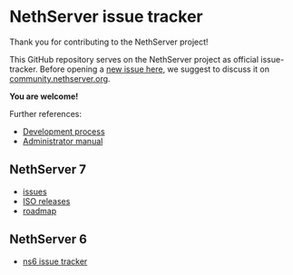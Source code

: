 # NethServer issue tracker

Thank you for contributing to the NethServer project!

This GitHub repository serves on the NethServer project as official
issue-tracker.  Before opening a [new issue here](https://github.com/NethServer/dev/issues/new), we suggest to discuss it on
[community.nethserver.org](http://community.nethserver.org).

**You are welcome!**

Further references:

* [Development process](http://docs.nethserver.org/projects/nethserver-devel/en/v7/development_process.html)
* [Administrator manual](http://docs.nethserver.org/en/v7/)

## NethServer 7

* [issues](https://github.com/NethServer/dev/issues)
* [ISO releases](http://docs.nethserver.org/en/v7/nscom_releases.html)
* [roadmap](https://github.com/orgs/NethServer/projects/1)

## NethServer 6

* [ns6 issue tracker](http://dev.nethserver.org)

